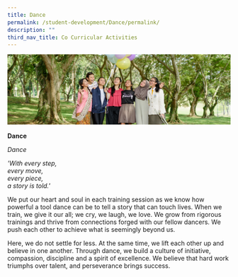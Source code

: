 ```yaml
---
title: Dance
permalink: /student-development/Dance/permalink/
description: ""
third_nav_title: Co Curricular Activities
---
```

![](/images/Visual-Performing-Arts-banner.jpg)

**Dance**


*Dance*

*'With every step,*<br>
*every move,*<br>
*every piece,*<br>
*a story is told.'*

We put our heart and soul in each training session as we know how powerful a tool dance can be to tell a story that can touch lives. When we train, we give it our all; we cry, we laugh, we love. We grow from rigorous trainings and thrive from connections forged with our fellow dancers. We push each other to achieve what is seemingly beyond us.

Here, we do not settle for less. At the same time, we lift each other up and believe in one another. Through dance, we build a culture of initiative, compassion, discipline and a spirit of excellence. We believe that hard work triumphs over talent, and perseverance brings success.